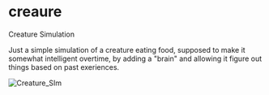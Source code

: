 # creaure
Creature Simulation



Just a simple simulation of a creature eating food, supposed to make it somewhat intelligent overtime, by adding a "brain" and allowing it figure out things based on past exeriences.


![Creature_SIm](noxiddd/creaure/creature.png)

